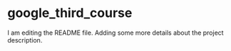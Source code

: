 # google_third_course

I am editing the README file. Adding some more details about the project description.

